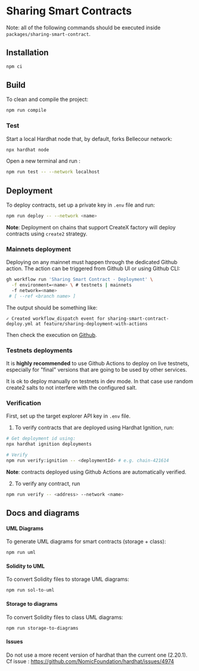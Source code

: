 # Sharing Smart Contracts

Note: all of the following commands should be executed inside `packages/sharing-smart-contract`.

## Installation

```bash
npm ci
```

## Build

To clean and compile the project:

```bash
npm run compile
```

### Test

Start a local Hardhat node that, by default, forks Bellecour network:

```bash
npx hardhat node
```

Open a new terminal and run :

```bash
npm run test -- --network localhost
```

## Deployment

To deploy contracts, set up a private key in `.env` file and run:

```bash
npm run deploy -- --network <name>
```

**Note**: Deployment on chains that support CreateX factory will deploy contracts using `create2` strategy.

### Mainnets deployment

Deploying on any mainnet must happen through the dedicated Github action.
The action can be triggered from Github UI or using Github CLI:

```sh
gh workflow run 'Sharing Smart Contract - Deployment' \
  -f environment=<name> \ # testnets | mainnets
  -f network=<name>
 # [ --ref <branch name> ]
```

The output should be something like:

```
✓ Created workflow_dispatch event for sharing-smart-contract-deploy.yml at feature/sharing-deployment-with-actions
```

Then check the execution on [Github](https://github.com/iExecBlockchainComputing/dataprotector-sdk/actions/workflows/sharing-smart-contract-deploy.yml).

### Testnets deployments

It is **highly recommended** to use Github Actions to deploy on live testnets, especially for "final" versions that are going to be used by other services.

It is ok to deploy manually on testnets in dev mode. In that case use random create2 salts to not interfere with the configured salt.

### Verification

First, set up the target explorer API key in `.env` file.

1. To verify contracts that are deployed using Hardhat Ignition, run:

```bash
# Get deployment id using:
npx hardhat ignition deployments

# Verify
npm run verify:ignition -- <deploymentId> # e.g. chain-421614
```

**Note**: contracts deployed using Github Actions are automatically verified.

2. To verify any contract, run

```bash
npm run verify -- <address> --network <name>
```

## Docs and diagrams

#### UML Diagrams

To generate UML diagrams for smart contracts (storage + class):

```bash
npm run uml
```

#### Solidity to UML

To convert Solidity files to storage UML diagrams:

```bash
npm run sol-to-uml
```

#### Storage to diagrams

To convert Solidity files to class UML diagrams:

```bash
npm run storage-to-diagrams
```

#### Issues

Do not use a more recent version of hardhat than the current one (2.20.1). Cf issue : <https://github.com/NomicFoundation/hardhat/issues/4974>
